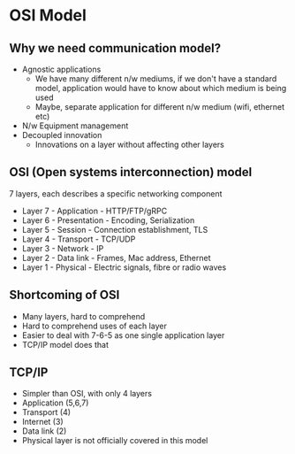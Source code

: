 # OSI Model

## Why we need communication model?

- Agnostic applications
    - We have many different n/w mediums, if we don't have a standard model, application would have to know about which medium is being used
    - Maybe, separate application for different n/w medium (wifi, ethernet etc)
- N/w Equipment management
- Decoupled innovation
    - Innovations on a layer without affecting other layers

## OSI (Open systems interconnection) model

7 layers, each describes a specific networking component

- Layer 7 - Application - HTTP/FTP/gRPC
- Layer 6 - Presentation - Encoding, Serialization
- Layer 5 - Session - Connection establishment, TLS
- Layer 4 - Transport - TCP/UDP
- Layer 3 - Network - IP
- Layer 2 - Data link - Frames, Mac address, Ethernet
- Layer 1 - Physical - Electric signals, fibre or radio waves

## Shortcoming of OSI

- Many layers, hard to comprehend
- Hard to comprehend uses of each layer
- Easier to deal with 7-6-5 as one single application layer
- TCP/IP model does that

## TCP/IP

- Simpler than OSI, with only 4 layers
- Application (5,6,7)
- Transport (4)
- Internet (3)
- Data link (2)
- Physical layer is not officially covered in this model